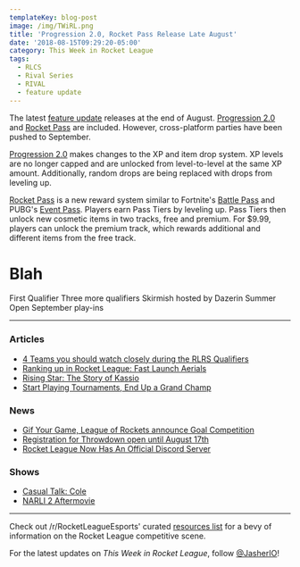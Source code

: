 ```yaml
---
templateKey: blog-post
image: /img/TWiRL.png
title: 'Progression 2.0, Rocket Pass Release Late August'
date: '2018-08-15T09:29:20-05:00'
category: This Week in Rocket League
tags:
  - RLCS
  - Rival Series
  - RIVAL
  - feature update
---
```

The latest [feature update](https://www.rocketleague.com/news/cross-platform-party-summer-roadmap-update/) releases at the end of August. [Progression 2.0](https://www.rocketleague.com/news/incoming-changes-to-xp-and-level-progression/) and [Rocket Pass](https://www.rocketleague.com/news/rocket-pass-a-closer-look/) are included. However, cross-platform parties have been pushed to September. 

[Progression 2.0](https://www.rocketleague.com/news/incoming-changes-to-xp-and-level-progression/) makes changes to the XP and item drop system. XP levels are no longer capped and are unlocked from level-to-level at the same XP amount. Additionally, random drops are being replaced with drops from leveling up.

[Rocket Pass](https://www.rocketleague.com/news/rocket-pass-a-closer-look/) is a new reward system similar to Fortnite's [Battle Pass](https://www.epicgames.com/fortnite/en-US/battle-pass/season-5) and PUBG's [Event Pass](https://www.eurogamer.net/articles/2018-06-22-pubg-season-event-pass-cost-rewards-5414). Players earn Pass Tiers by leveling up. Pass Tiers then unlock new cosmetic items in two tracks, free and premium. For $9.99, players can unlock the premium track, which rewards additional and different items from the free track. 

# Blah

First Qualifier
Three more qualifiers
Skirmish hosted by Dazerin
Summer Open
September play-ins

---

### Articles

* [4 Teams you should watch closely during the RLRS Qualifiers](https://rocketeers.gg/rlrs-qualifier-open-qualifier-teams-bricks-doods-splyce-method/)
* [Ranking up in Rocket League: Fast Launch Aerials](https://ginx.tv/rocket-league/ranking-rocket-league-fast-launch-aerials/)
* [Rising Star: The Story of Kassio](https://octane.gg/news/rising-star-the-story-of-kassio/)
* [Start Playing Tournaments, End Up a Grand Champ](http://team-dignitas.net/articles/blogs/rocket-league/12799/start-playing-tournaments-end-up-a-grand-champ)

### News

* [Gif Your Game, League of Rockets announce Goal Competition](https://www.gifyourgame.com/dreamgoal)
* [Registration for Throwdown open until August 17th](https://www.reddit.com/r/RocketLeagueEsports/comments/975jhc/rlcs_oce_sign_up_now_for_throwdown_rocket_league/)
* [Rocket League Now Has An Official Discord Server](https://www.forbes.com/sites/maxthielmeyer/2018/08/08/rocket-league-now-has-an-official-discord-server/#bab7c2853bff)

### Shows

* [Casual Talk: Cole](https://www.youtube.com/watch?v=9USovKDSEuY)
* [NARLI 2 Aftermovie](https://www.youtube.com/watch?v=HJSQPCjRVTc)

---

Check out /r/RocketLeagueEsports' curated [resources list](https://www.reddit.com/r/RocketLeagueEsports/wiki/links) for a bevy of information on the Rocket League competitive scene.

For the latest updates on _This Week in Rocket League_, follow [@JasherIO](https://twitter.com/JasherIO)!
